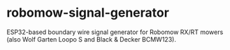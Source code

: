 # robomow-signal-generator
ESP32-based boundary wire signal generator for Robomow RX/RT mowers (also Wolf Garten Loopo S and Black &amp; Decker BCMW123).
